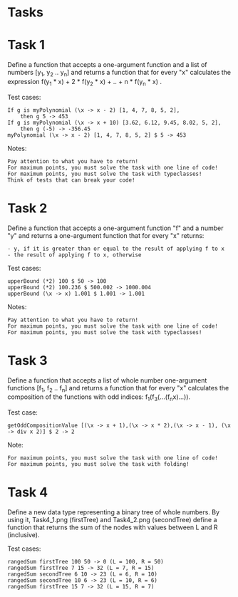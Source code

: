 # Tasks

# Task 1
Define a function that accepts a one-argument function and a list of numbers [y<sub>1</sub>, y<sub>2</sub> .. y<sub>n</sub>] and returns a function that for every "x" calculates the expression f(y<sub>1</sub> * x) + 2 * f(y<sub>2</sub> * x) + .. + n * f(y<sub>n</sub> * x) .

Test cases:

    If g is myPolynomial (\x -> x - 2) [1, 4, 7, 8, 5, 2],
        then g 5 -> 453
    If g is myPolynomial (\x -> x + 10) [3.62, 6.12, 9.45, 8.02, 5, 2],
        then g (-5) -> -356.45
    myPolynomial (\x -> x - 2) [1, 4, 7, 8, 5, 2] $ 5 -> 453

Notes:

    Pay attention to what you have to return!
    For maximum points, you must solve the task with one line of code!
    For maximum points, you must solve the task with typeclasses!
    Think of tests that can break your code!

# Task 2
Define a function that accepts a one-argument function "f" and a number "y" and returns a one-argument function that for every "x" returns:

    - y, if it is greater than or equal to the result of applying f to x
    - the result of applying f to x, otherwise

Test cases:

    upperBound (*2) 100 $ 50 -> 100
    upperBound (*2) 100.236 $ 500.002 -> 1000.004
    upperBound (\x -> x) 1.001 $ 1.001 -> 1.001

Notes:

    Pay attention to what you have to return!
    For maximum points, you must solve the task with one line of code!
    For maximum points, you must solve the task with typeclasses!

# Task 3
Define a function that accepts a list of whole number one-argument functions [f<sub>1</sub>, f<sub>2</sub> .. f<sub>n</sub>] and returns a function that for every "x" calculates the composition of the functions with odd indices: f<sub>1</sub>(f<sub>3</sub>(...(f<sub>n</sub>x)...)).

Test case:

    getOddCompositionValue [(\x -> x + 1),(\x -> x * 2),(\x -> x - 1), (\x -> div x 2)] $ 2 -> 2

Note:

    For maximum points, you must solve the task with one line of code!
    For maximum points, you must solve the task with folding!

# Task 4
Define a new data type representing a binary tree of whole numbers. By using it, Task4_1.png (firstTree) and Task4_2.png (secondTree) define a function that returns the sum of the nodes with values between L and R (inclusive).

Test cases:

    rangedSum firstTree 100 50 -> 0 (L = 100, R = 50)
    rangedSum firstTree 7 15 -> 32 (L = 7, R = 15)
    rangedSum secondTree 6 10 -> 23 (L = 6, R = 10)
    rangedSum secondTree 10 6 -> 23 (L = 10, R = 6)
    rangedSum firstTree 15 7 -> 32 (L = 15, R = 7)